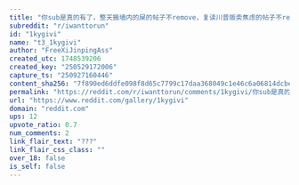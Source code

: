 ```yaml
---
title: "你sub是真的有了，整天搬墙内的屎的帖子不remove，复读川普贩卖焦虑的帖子不remove，一眼网军的劝退贴不remove，remove我人畜无害的生活贴，祝你sub的mod出门踩到史"
subreddit: "r/iwanttorun"
id: "1kygivi"
name: "t3_1kygivi"
author: "FreeXiJinpingAss"
created_utc: 1748539206
created_key: "250529172006"
capture_ts: "250927160446"
content_sha256: "7f890ed6ddfe098f8d65c7799c17daa368049c1e46c6a06814dcbedd59e4a3bd"
permalink: "https://reddit.com/r/iwanttorun/comments/1kygivi/你sub是真的有了整天搬墙内的屎的帖子不remove复读川普贩卖焦虑的帖子不remove一眼网军的劝/"
url: "https://www.reddit.com/gallery/1kygivi"
domain: "reddit.com"
ups: 12
upvote_ratio: 0.7
num_comments: 2
link_flair_text: "???"
link_flair_css_class: ""
over_18: false
is_self: false
---
```



